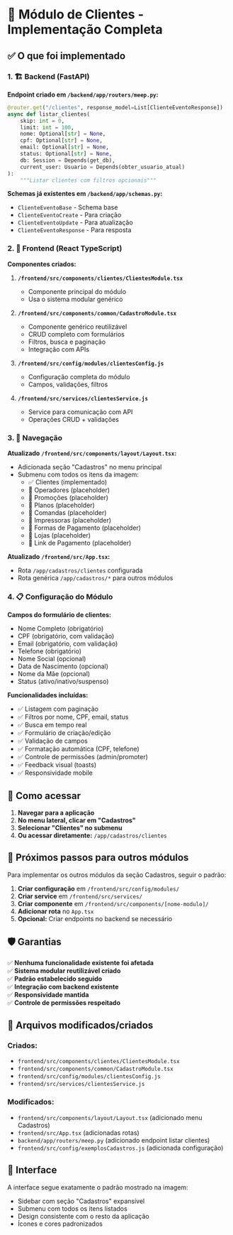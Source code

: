 # 🎯 Módulo de Clientes - Implementação Completa

## ✅ O que foi implementado

### 1. 🏗️ Backend (FastAPI)

**Endpoint criado em `/backend/app/routers/meep.py`:**
```python
@router.get("/clientes", response_model=List[ClienteEventoResponse])
async def listar_clientes(
    skip: int = 0,
    limit: int = 100,
    nome: Optional[str] = None,
    cpf: Optional[str] = None,
    email: Optional[str] = None,
    status: Optional[str] = None,
    db: Session = Depends(get_db),
    current_user: Usuario = Depends(obter_usuario_atual)
):
    """Listar clientes com filtros opcionais"""
```

**Schemas já existentes em `/backend/app/schemas.py`:**
- `ClienteEventoBase` - Schema base
- `ClienteEventoCreate` - Para criação
- `ClienteEventoUpdate` - Para atualização  
- `ClienteEventoResponse` - Para resposta

### 2. 🎨 Frontend (React TypeScript)

**Componentes criados:**

1. **`/frontend/src/components/clientes/ClientesModule.tsx`**
   - Componente principal do módulo
   - Usa o sistema modular genérico

2. **`/frontend/src/components/common/CadastroModule.tsx`**
   - Componente genérico reutilizável
   - CRUD completo com formulários
   - Filtros, busca e paginação
   - Integração com APIs

3. **`/frontend/src/config/modules/clientesConfig.js`**
   - Configuração completa do módulo
   - Campos, validações, filtros

4. **`/frontend/src/services/clientesService.js`**
   - Service para comunicação com API
   - Operações CRUD + validações

### 3. 🧭 Navegação

**Atualizado `/frontend/src/components/layout/Layout.tsx`:**
- Adicionada seção "Cadastros" no menu principal
- Submenu com todos os itens da imagem:
  - ✅ Clientes (implementado)
  - 🔄 Operadores (placeholder)
  - 🔄 Promoções (placeholder)
  - 🔄 Planos (placeholder)
  - 🔄 Comandas (placeholder)
  - 🔄 Impressoras (placeholder)
  - 🔄 Formas de Pagamento (placeholder)
  - 🔄 Lojas (placeholder)
  - 🔄 Link de Pagamento (placeholder)

**Atualizado `/frontend/src/App.tsx`:**
- Rota `/app/cadastros/clientes` configurada
- Rota genérica `/app/cadastros/*` para outros módulos

### 4. 📋 Configuração do Módulo

**Campos do formulário de clientes:**
- Nome Completo (obrigatório)
- CPF (obrigatório, com validação)
- Email (obrigatório, com validação)
- Telefone (obrigatório)
- Nome Social (opcional)
- Data de Nascimento (opcional)
- Nome da Mãe (opcional)
- Status (ativo/inativo/suspenso)

**Funcionalidades incluídas:**
- ✅ Listagem com paginação
- ✅ Filtros por nome, CPF, email, status
- ✅ Busca em tempo real
- ✅ Formulário de criação/edição
- ✅ Validação de campos
- ✅ Formatação automática (CPF, telefone)
- ✅ Controle de permissões (admin/promoter)
- ✅ Feedback visual (toasts)
- ✅ Responsividade mobile

## 🎯 Como acessar

1. **Navegar para a aplicação**
2. **No menu lateral, clicar em "Cadastros"**
3. **Selecionar "Clientes" no submenu**
4. **Ou acessar diretamente:** `/app/cadastros/clientes`

## 🔧 Próximos passos para outros módulos

Para implementar os outros módulos da seção Cadastros, seguir o padrão:

1. **Criar configuração** em `/frontend/src/config/modules/`
2. **Criar service** em `/frontend/src/services/`
3. **Criar componente** em `/frontend/src/components/[nome-modulo]/`
4. **Adicionar rota** no `App.tsx`
5. **Opcional:** Criar endpoints no backend se necessário

## 🛡️ Garantias

✅ **Nenhuma funcionalidade existente foi afetada**  
✅ **Sistema modular reutilizável criado**  
✅ **Padrão estabelecido seguido**  
✅ **Integração com backend existente**  
✅ **Responsividade mantida**  
✅ **Controle de permissões respeitado**

## 📁 Arquivos modificados/criados

### Criados:
- `frontend/src/components/clientes/ClientesModule.tsx`
- `frontend/src/components/common/CadastroModule.tsx`
- `frontend/src/config/modules/clientesConfig.js`
- `frontend/src/services/clientesService.js`

### Modificados:
- `frontend/src/components/layout/Layout.tsx` (adicionado menu Cadastros)
- `frontend/src/App.tsx` (adicionadas rotas)
- `backend/app/routers/meep.py` (adicionado endpoint listar clientes)
- `frontend/src/config/exemplosCadastros.js` (adicionada configuração)

## 🎨 Interface

A interface segue exatamente o padrão mostrado na imagem:
- Sidebar com seção "Cadastros" expansível
- Submenu com todos os itens listados
- Design consistente com o resto da aplicação
- Ícones e cores padronizados
